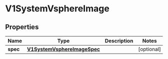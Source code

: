 # V1SystemVsphereImage

## Properties
Name | Type | Description | Notes
------------ | ------------- | ------------- | -------------
**spec** | [**V1SystemVsphereImageSpec**](V1SystemVsphereImageSpec.md) |  |  [optional]
